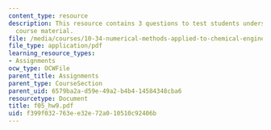 ```yaml
---
content_type: resource
description: This resource contains 3 questions to test students understanding of
  course material.
file: /media/courses/10-34-numerical-methods-applied-to-chemical-engineering-fall-2005/f399f032763ee32e72a010510c92406b_f05_hw9.pdf
file_type: application/pdf
learning_resource_types:
- Assignments
ocw_type: OCWFile
parent_title: Assignments
parent_type: CourseSection
parent_uid: 6579ba2a-d59e-49a2-b4b4-14584348cba6
resourcetype: Document
title: f05_hw9.pdf
uid: f399f032-763e-e32e-72a0-10510c92406b
---
```

